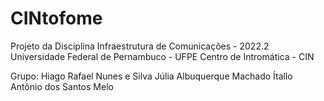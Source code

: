 # CINtofome

Projeto da Disciplina Infraestrutura de Comunicações - 2022.2
Universidade Federal de Pernambuco - UFPE
Centro de Intromática - CIN

Grupo:
      Hiago Rafael Nunes e Silva
      Júlia Albuquerque Machado
      Ítallo Antônio dos Santos Melo
